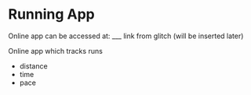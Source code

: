 # Running App

Online app can be accessed at: ___ link from glitch (will be inserted later)

Online app which tracks runs
* distance
* time
* pace
